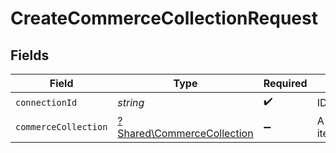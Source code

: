 # CreateCommerceCollectionRequest


## Fields

| Field                                                                   | Type                                                                    | Required                                                                | Description                                                             |
| ----------------------------------------------------------------------- | ----------------------------------------------------------------------- | ----------------------------------------------------------------------- | ----------------------------------------------------------------------- |
| `connectionId`                                                          | *string*                                                                | :heavy_check_mark:                                                      | ID of the connection                                                    |
| `commerceCollection`                                                    | [?Shared\CommerceCollection](../../Models/Shared/CommerceCollection.md) | :heavy_minus_sign:                                                      | A collection of items/products/services                                 |